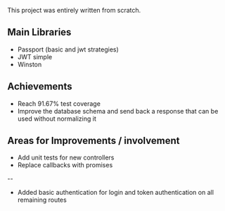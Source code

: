 This project was entirely written from scratch.

## Main Libraries

* Passport (basic and jwt strategies)
* JWT simple
* Winston

## Achievements

* Reach 91.67% test coverage
* Improve the database schema and send back a response that can be used without normalizing it

## Areas for Improvements / involvement

* Add unit tests for new controllers
* Replace callbacks with promises

--

* Added basic authentication for login and token authentication on all remaining routes
